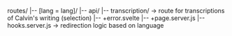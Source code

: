 routes/
|-- [lang = lang]/
|-- api/ 
|-- transcription/ -> route for transcriptions of Calvin's writing (selection)
|-- +error.svelte
|-- +page.server.js
|-- hooks.server.js -> redirection logic based on language